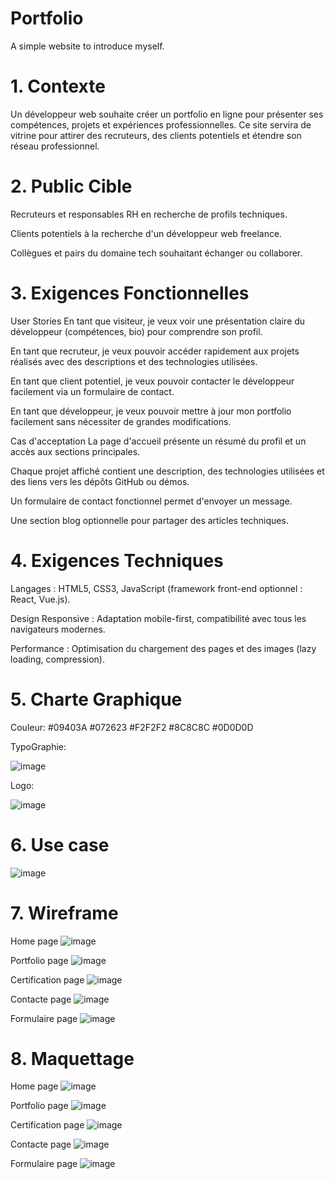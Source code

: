 # Portfolio
A simple website to introduce myself.

# 1. Contexte
Un développeur web souhaite créer un portfolio en ligne pour présenter ses compétences, projets et expériences professionnelles. Ce site servira de vitrine pour attirer des recruteurs, des clients potentiels et étendre son réseau professionnel.

# 2. Public Cible
Recruteurs et responsables RH en recherche de profils techniques.

Clients potentiels à la recherche d'un développeur web freelance.

Collègues et pairs du domaine tech souhaitant échanger ou collaborer.

# 3. Exigences Fonctionnelles
User Stories
En tant que visiteur, je veux voir une présentation claire du développeur (compétences, bio) pour comprendre son profil.

En tant que recruteur, je veux pouvoir accéder rapidement aux projets réalisés avec des descriptions et des technologies utilisées.

En tant que client potentiel, je veux pouvoir contacter le développeur facilement via un formulaire de contact.

En tant que développeur, je veux pouvoir mettre à jour mon portfolio facilement sans nécessiter de grandes modifications.

Cas d'acceptation
La page d'accueil présente un résumé du profil et un accès aux sections principales.

Chaque projet affiché contient une description, des technologies utilisées et des liens vers les dépôts GitHub ou démos.

Un formulaire de contact fonctionnel permet d'envoyer un message.

Une section blog optionnelle pour partager des articles techniques.

# 4. Exigences Techniques

Langages : HTML5, CSS3, JavaScript (framework front-end optionnel : React, Vue.js).

Design Responsive : Adaptation mobile-first, compatibilité avec tous les navigateurs modernes.

Performance : Optimisation du chargement des pages et des images (lazy loading, compression).

# 5. Charte Graphique 

Couleur: #09403A #072623 #F2F2F2 #8C8C8C #0D0D0D

TypoGraphie:

![image](https://github.com/user-attachments/assets/f93bc191-0f9f-4853-991c-1f9d6b7a4aa2)


Logo:

![image](https://github.com/user-attachments/assets/2618ee83-c7fb-41f8-a365-9bc7b2f93fb3)

# 6. Use case 

![image](https://github.com/user-attachments/assets/67f05be8-2756-4d5b-8b12-a16da8842e3c)

# 7. Wireframe

Home page
![image](https://github.com/user-attachments/assets/a2f595e9-4ebb-4ff7-8fbf-3c16063e7661)

Portfolio page
![image](https://github.com/user-attachments/assets/4c9a232f-835c-4c4b-90ab-775e75c5ed71)

Certification page
![image](https://github.com/user-attachments/assets/c5e3ff3c-ad01-441a-b72e-e965c6f7d703)

Contacte page
![image](https://github.com/user-attachments/assets/5b55ce8f-65d5-448a-b755-0c5afc1d40ef)

Formulaire page
![image](https://github.com/user-attachments/assets/ba884eeb-ce99-4d1d-aaa5-469020a52289)

# 8. Maquettage

Home page
![image](https://github.com/user-attachments/assets/b5f4ca49-9786-4569-b78b-599c998598bf)

Portfolio page
![image](https://github.com/user-attachments/assets/28e5b3a6-00a9-4e70-b2f6-64702a7993f5)

Certification page
![image](https://github.com/user-attachments/assets/82b09469-85be-47e6-9647-643c7a4d5745)

Contacte page
![image](https://github.com/user-attachments/assets/33a8b13a-4c51-4f53-a10f-b6c581cb5f8c)

Formulaire page
![image](https://github.com/user-attachments/assets/57e60031-8040-44b2-9942-08f1185a99db)





